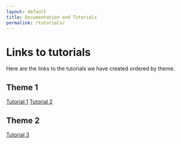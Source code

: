 ```yaml
---
layout: default
title: Documentation and Tutorials
permalink: /tutorials/
---
```


# Links to tutorials
Here are the links to the tutorials we have created ordered by theme.

## Theme 1
[Tutorial 1](../docs/tutorial1)
[Tutorial 2](../docs/tutorial2)

## Theme 2
[Tutorial 3](../docs/tutorial3)

